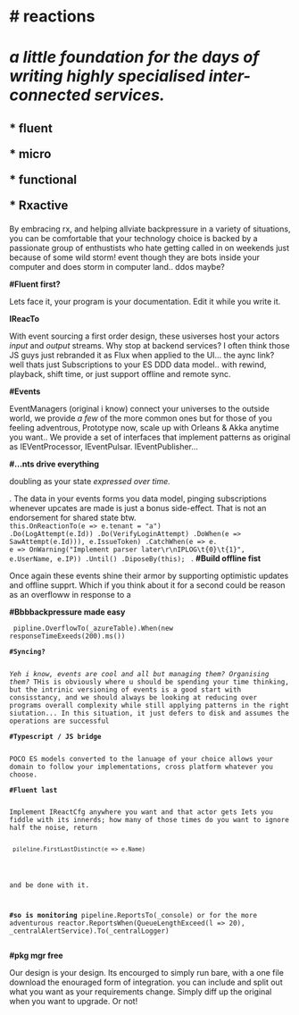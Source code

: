 <h1><b># reactions</b><h1>
<i>a little foundation for the days of writing highly specialised inter-connected services.</i>

<h2>
<b>* fluent</b><p>
<b>* micro </b><p>
<b>* functional</b><p>
<b>* Rxactive</b><p>
</h2><p>

By embracing rx, and helping allviate backpressure in a variety of situations, you can be comfortable that your technology choice is backed by a passionate group of enthustists who hate getting called in on weekends just because of some wild storm! </i>event though they are bots inside your computer and does storm in computer land.. ddos maybe?</i>

<b>#Fluent first?</b><p>
Lets face it, your program is your documentation. Edit it while you write it. 

<b>IReacTo<Reactors></b><p>
With event sourcing a first order design, these usiverses host your actors <i>input</i> and <i>output</i> streams. Why stop at backend services? I often think those JS guys just rebranded it as Flux when applied to the UI... the aync link? well thats just Subscriptions to your ES DDD data model.. with rewind, playback, shift time, or just support offline and remote sync.  

<b>#Events</b><p>
EventManagers (original i know) connect your universes to the outside world, we provide <i>a few</i> of the more common ones but for those of you feeling adventrous, Prototype now, scale up with Orleans & Akka anytime you want.. We provide a set of interfaces that implement patterns as original as IEVentProcessor, IEventPulsar. IEventPublisher...

<b>#...nts drive everything</b><p> doubling as your state <i>expressed over time.</i><p>. The data in your events forms you data model, pinging subscriptions whenever upcates are made is just a bonus side-effect. That is not an endorsement for shared state btw. 
<code>
this.OnReactionTo<UserAttemptingALogin>(e => e.tenant = "a")
.Do(LogAttempt(e.Id))
.Do(VerifyLoginAttempt)
.DoWhen(e => SawAttempt(e.Id))), e.IssueToken)
.CatchWhen<UserLoginFailed>(e => e. e => OnWarning("Implement parser later\r\nIPLOG\t{0}\t{1}", e.UserName, e.IP))
.Until()
.DiposeBy(this);
</code>
              .
<b>#Build offline fist</b><p>
Once again these events shine their armor by supporting optimistic updates and offline supprt. Which if you think about it for a second could be reason as an overfloww in response to a  

<b>#Bbbbackpressure made easy</b><p>
<pre><code> pipline.OverflowTo(_azureTable).When(new responseTimeExeeds(200).ms())</i>

<b>#Syncing?</b><p>
<i>Yeh i know, events are cool and all but managing them? Organising them?</i> THis is obviously where u should be spending your time thinking, but the intrinic versioning of events is a good start with consisstancy, and we should always be looking at reducing over programs overall complexity while still applying patterns in the right siutation... In this situation, it just defers to disk and assumes the operations are successful

<b>#Typescript / JS bridge</b><p>
POCO ES models converted to the lanuage of your choice allows your domain to follow your implementations, cross platform whatever you choose.

<b>#Fluent last</b><p>
Implement IReactCfg anywhere you want and that actor gets Iets you fiddle with its innerds; how many of those times do you want to ignore half the noise, return 
       <pre><code> pileline.FirstLastDistinct(e => e.Name)</code></pre>
and be done with it. 


<b>#so is monitoring</b>
pipeline.ReportsTo(_console)
or for the more adventurous
reactor.ReportsWhen(QueueLengthExceed(l => 20), _centralAlertService).To(_centralLogger)</code></pre>

<b>#pkg mgr free</b><p>
Our design is your design. Its encourged to simply run bare, with a one file download the enouraged form of integration. you can include and split out what you want as your requirements change. Simply diff up the original when you want to upgrade. Or not!
